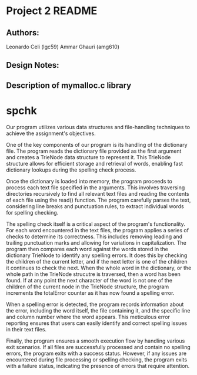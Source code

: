 # Project 2 README

## Authors:
Leonardo Celi (lgc59)
Ammar Ghauri (amg610)

## Design Notes:
Description of mymalloc.c library
---------------------------------

# spchk
Our program utilizes various data structures and file-handling techniques to achieve the assignment's objectives.

One of the key components of our program is its handling of the dictionary file. The program reads the dictionary file provided as the first argument and creates a TrieNode data structure to represent it. This TrieNode structure allows for efficient storage and retrieval of words, enabling fast dictionary lookups during the spelling check process.

Once the dictionary is loaded into memory, the program proceeds to process each text file specified in the arguments. This involves traversing directories recursively to find all relevant text files and reading the contents of each file using the read() function. The program carefully parses the text, considering line breaks and punctuation rules, to extract individual words for spelling checking.

The spelling check itself is a critical aspect of the program's functionality. For each word encountered in the text files, the program applies a series of checks to determine its correctness. This includes removing leading and trailing punctuation marks and allowing for variations in capitalization. The program then compares each word against the words stored in the dictionary TrieNode to identify any spelling errors. It does this by checking the children of the current letter, and if the next letter is one of the children it continues to check the next. When the whole word in the dictionary, or the whole path in the TrieNode strucutre is traversed, then a word has been found. If at any point the next character of the word is not one of the children of the current node in the TrieNode structure, the program increments the totalError counter as it has now found a spelling error. 

When a spelling error is detected, the program records information about the error, including the word itself, the file containing it, and the specific line and column number where the word appears. This meticulous error reporting ensures that users can easily identify and correct spelling issues in their text files.

Finally, the program ensures a smooth execution flow by handling various exit scenarios. If all files are successfully processed and contain no spelling errors, the program exits with a success status. However, if any issues are encountered during file processing or spelling checking, the program exits with a failure status, indicating the presence of errors that require attention.
